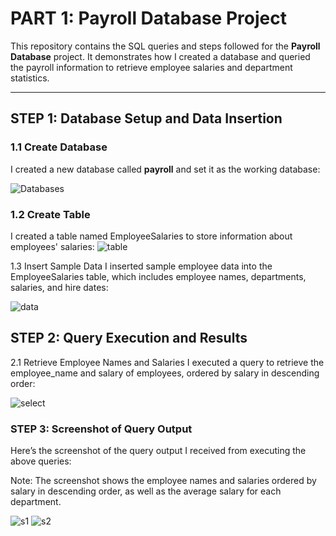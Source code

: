 # PART 1: Payroll Database Project

This repository contains the SQL queries and steps followed for the **Payroll Database** project. It demonstrates how I created a database and queried the payroll information to retrieve employee salaries and department statistics.

---

## **STEP 1: Database Setup and Data Insertion**

### **1.1 Create Database**
I created a new database called **payroll** and set it as the working database:

![Databases](https://github.com/user-attachments/assets/107e7854-4373-4bbe-a038-d1df813c0eee)


### **1.2 Create Table**
I created a table named EmployeeSalaries to store information about employees' salaries:
![table](https://github.com/user-attachments/assets/3e84573d-092e-43a7-823e-4cf4a525c335)

1.3 Insert Sample Data
I inserted sample employee data into the EmployeeSalaries table, which includes employee names, departments, salaries, and hire dates:

![data](https://github.com/user-attachments/assets/067e8d24-34df-44ed-890d-2666972cd9bb)


## **STEP 2: Query Execution and Results**
2.1 Retrieve Employee Names and Salaries
I executed a query to retrieve the employee_name and salary of employees, ordered by salary in descending order:

![select](https://github.com/user-attachments/assets/902caebb-0e1d-440e-8adf-f56b0aa5d96f)

### STEP 3: Screenshot of Query Output
Here’s the screenshot of the query output I received from executing the above queries:

Note: The screenshot shows the employee names and salaries ordered by salary in descending order, as well as the average salary for each department.


![s1](https://github.com/user-attachments/assets/54f98c3a-30e7-478e-a87d-3200781fd714)
![s2](https://github.com/user-attachments/assets/cf1cc608-6151-4f3f-bd7c-5b8668688604)


